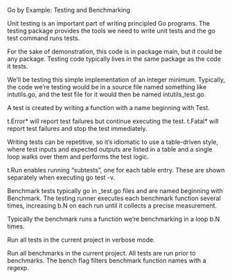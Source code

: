 Go by Example: Testing and Benchmarking

Unit testing is an important part of writing principled Go programs. The testing package provides the tools we need to write unit tests and the go test command runs tests.
	

For the sake of demonstration, this code is in package main, but it could be any package. Testing code typically lives in the same package as the code it tests.




We’ll be testing this simple implementation of an integer minimum. Typically, the code we’re testing would be in a source file named something like intutils.go, and the test file for it would then be named intutils_test.go.
	



A test is created by writing a function with a name beginning with Test.
	


t.Error* will report test failures but continue executing the test. t.Fatal* will report test failures and stop the test immediately.
	


Writing tests can be repetitive, so it’s idiomatic to use a table-driven style, where test inputs and expected outputs are listed in a table and a single loop walks over them and performs the test logic.
	


t.Run enables running “subtests”, one for each table entry. These are shown separately when executing go test -v.
	



Benchmark tests typically go in _test.go files and are named beginning with Benchmark. The testing runner executes each benchmark function several times, increasing b.N on each run until it collects a precise measurement.
	



Typically the benchmark runs a function we’re benchmarking in a loop b.N times.

Run all tests in the current project in verbose mode.
	



Run all benchmarks in the current project. All tests are run prior to benchmarks. The bench flag filters benchmark function names with a regexp.